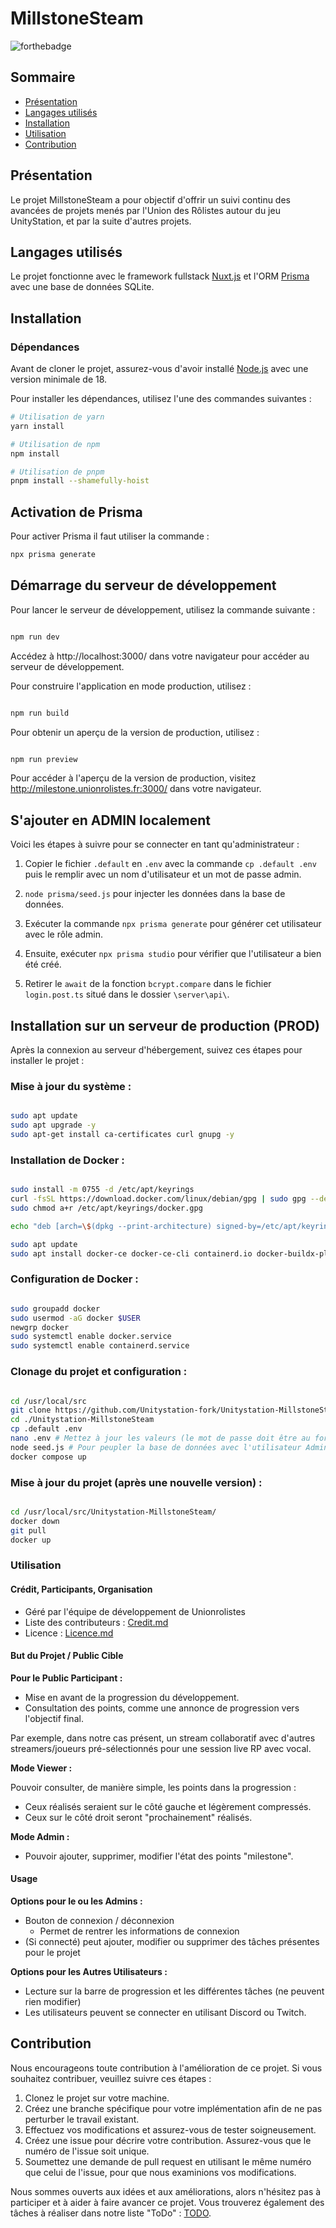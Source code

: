 # MillstoneSteam

![forthebadge](https://forthebadge.com/images/badges/cc-nc-sa.svg)

## Sommaire

- [Présentation](#présentation)
- [Langages utilisés](#langages-utilisés)
- [Installation](#installation)
- [Utilisation](#utilisation)
- [Contribution](#contribution)

## Présentation

Le projet MillstoneSteam a pour objectif d'offrir un suivi continu des avancées de projets menés par l'Union des Rôlistes autour du jeu UnityStation, et par la suite d'autres projets.

## Langages utilisés

Le projet fonctionne avec le framework fullstack [Nuxt.js](https://v3.nuxtjs.org/) et l'ORM [Prisma](https://www.prisma.io/) avec une base de données SQLite.

## Installation

### Dépendances

Avant de cloner le projet, assurez-vous d'avoir installé [Node.js](https://docs.npmjs.com/downloading-and-installing-node-js-and-npm) avec une version minimale de 18.

Pour installer les dépendances, utilisez l'une des commandes suivantes :

```bash
# Utilisation de yarn
yarn install

# Utilisation de npm
npm install

# Utilisation de pnpm
pnpm install --shamefully-hoist
```
## Activation de Prisma

Pour activer Prisma il faut utiliser la commande :

```bash
npx prisma generate
```

## Démarrage du serveur de développement

Pour lancer le serveur de développement, utilisez la commande suivante :

```bash

npm run dev
```
Accédez à http://localhost:3000/ dans votre navigateur pour accéder au serveur de développement.

Pour construire l'application en mode production, utilisez :

```bash

npm run build
```

Pour obtenir un aperçu de la version de production, utilisez :

```bash

npm run preview
```

Pour accéder à l'aperçu de la version de production, visitez http://milestone.unionrolistes.fr:3000/ dans votre navigateur.

## S'ajouter en ADMIN localement

Voici les étapes à suivre pour se connecter en tant qu'administrateur :

1. Copier le fichier `.default` en `.env` avec la commande `cp .default .env` puis le remplir avec un nom d'utilisateur et un mot de passe admin.

2. `node prisma/seed.js` pour injecter les données dans la base de données.

3. Exécuter la commande `npx prisma generate` pour générer cet utilisateur avec le rôle admin.

4. Ensuite, exécuter `npx prisma studio` pour vérifier que l'utilisateur a bien été créé.

5. Retirer le `await` de la fonction `bcrypt.compare` dans le fichier `login.post.ts` situé dans le dossier `\server\api\`.

## Installation sur un serveur de production (PROD)

Après la connexion au serveur d'hébergement, suivez ces étapes pour installer le projet :

### Mise à jour du système :

```bash

sudo apt update
sudo apt upgrade -y
sudo apt-get install ca-certificates curl gnupg -y
```

### Installation de Docker :

``` bash

sudo install -m 0755 -d /etc/apt/keyrings
curl -fsSL https://download.docker.com/linux/debian/gpg | sudo gpg --dearmor -o /etc/apt/keyrings/docker.gpg
sudo chmod a+r /etc/apt/keyrings/docker.gpg

echo "deb [arch=\$(dpkg --print-architecture) signed-by=/etc/apt/keyrings/docker.gpg] https://download.docker.com/linux/debian \$(. /etc/os-release && echo "\$VERSION_CODENAME") stable" | sudo tee /etc/apt/sources.list.d/docker.list > /dev/null

sudo apt update
sudo apt install docker-ce docker-ce-cli containerd.io docker-buildx-plugin docker-compose-plugin
```

### Configuration de Docker :

```bash

sudo groupadd docker
sudo usermod -aG docker $USER
newgrp docker
sudo systemctl enable docker.service
sudo systemctl enable containerd.service
```

### Clonage du projet et configuration :

```bash

cd /usr/local/src
git clone https://github.com/Unitystation-fork/Unitystation-MillstoneSteam.git
cd ./Unitystation-MillstoneSteam
cp .default .env
nano .env # Mettez à jour les valeurs (le mot de passe doit être au format bcrypt. Vous pouvez convertir votre mot de passe en hash bcrypt ici : https://www.bcrypt.fr/)
node seed.js # Pour peupler la base de données avec l'utilisateur Administrateur que vous avez indiquez dans .env
docker compose up
```

### Mise à jour du projet (après une nouvelle version) :

```bash

cd /usr/local/src/Unitystation-MillstoneSteam/
docker down
git pull
docker up
```

### Utilisation

#### Crédit, Participants, Organisation

- Géré par l'équipe de développement de Unionrolistes
- Liste des contributeurs : [Credit.md](https://github.com/Unitystation-fork/Unitystation-MillstoneSteam/blob/main/Credit.md)
- Licence : [Licence.md](https://github.com/Unitystation-fork/Unitystation-MillstoneSteam/blob/main/LICENSE)

#### But du Projet / Public Cible

**Pour le Public Participant :**

- Mise en avant de la progression du développement.
- Consultation des points, comme une annonce de progression vers l'objectif final.

Par exemple, dans notre cas présent, un stream collaboratif avec d'autres streamers/joueurs pré-sélectionnés pour une session live RP avec vocal.

**Mode Viewer :**

Pouvoir consulter, de manière simple, les points dans la progression :

- Ceux réalisés seraient sur le côté gauche et légèrement compressés.
- Ceux sur le côté droit seront "prochainement" réalisés.

**Mode Admin :**

- Pouvoir ajouter, supprimer, modifier l'état des points "milestone".

#### Usage

**Options pour le ou les Admins :**

- Bouton de connexion / déconnexion
  - Permet de rentrer les informations de connexion
- (Si connecté) peut ajouter, modifier ou supprimer des tâches présentes pour le projet

**Options pour les Autres Utilisateurs :**

- Lecture sur la barre de progression et les différentes tâches (ne peuvent rien modifier)
- Les utilisateurs peuvent se connecter en utilisant Discord ou Twitch.  



## Contribution

Nous encourageons toute contribution à l'amélioration de ce projet. Si vous souhaitez contribuer, veuillez suivre ces étapes :

1. Clonez le projet sur votre machine.
2. Créez une branche spécifique pour votre implémentation afin de ne pas perturber le travail existant.
3. Effectuez vos modifications et assurez-vous de tester soigneusement.
4. Créez une issue pour décrire votre contribution. Assurez-vous que le numéro de l'issue soit unique.
5. Soumettez une demande de pull request en utilisant le même numéro que celui de l'issue, pour que nous examinions vos modifications.

Nous sommes ouverts aux idées et aux améliorations, alors n'hésitez pas à participer et à aider à faire avancer ce projet. Vous trouverez également des tâches à réaliser dans notre liste "ToDo" : [TODO](https://github.com/orgs/Unitystation-fork/projects/1/views/4?visibleFields=%5B%22Repository%22%2C20977185%2C%22Title%22%2C%22Labels%22%2C%22Assignees%22%2C%22Status%22%5D).
